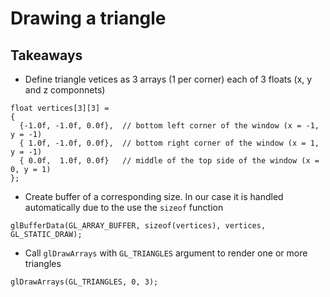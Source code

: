 # Drawing a triangle

## Takeaways

* Define triangle vetices as 3 arrays (1 per corner) each of 3 floats (x, y and z componnets)
```
float vertices[3][3] =
{
  {-1.0f, -1.0f, 0.0f},  // bottom left corner of the window (x = -1, y = -1)
  { 1.0f, -1.0f, 0.0f},  // bottom right corner of the window (x = 1, y = -1)
  { 0.0f,  1.0f, 0.0f}   // middle of the top side of the window (x = 0, y = 1)
};
```

* Create buffer of a corresponding size. In our case it is handled automatically due to the use the `sizeof` function
```
glBufferData(GL_ARRAY_BUFFER, sizeof(vertices), vertices, GL_STATIC_DRAW);
```

* Call `glDrawArrays` with `GL_TRIANGLES` argument to render one or more triangles
```
glDrawArrays(GL_TRIANGLES, 0, 3);
```